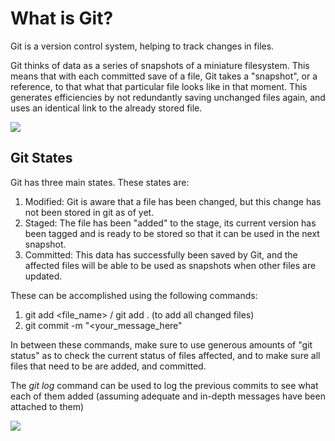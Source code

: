 # What is Git?


Git is a version control system, helping to track changes in files.
    
Git thinks of data as a series of snapshots of a miniature filesystem. This means that
with each committed save of a file, Git takes a "snapshot", or a reference, to that 
what that particular file looks like in that moment.
This generates efficiencies by not redundantly saving unchanged files again, and uses
an identical link to the already stored file. 

![](C:\Users\Andre\Pictures\Git_snapshot.png)

## Git States

Git has three main states. These states are:

1. Modified: Git is aware that a file has been changed, but this change has not been stored in git as of yet.
2. Staged: The file has been "added" to the stage, its current version has been tagged and is ready to be stored so that it can be used in the next snapshot.
3. Committed: This data has successfully been saved by Git, and the affected files will be able to be used as snapshots when other files are updated.

These can be accomplished using the following commands:

1. git add <file_name> / git add . (to add all changed files)
2. git commit -m "<your_message_here"

In between these commands, make sure to use generous amounts of "git status" as to check the current status of files affected, and to make sure all files that need to be are added, and committed.

The *git log* command can be used to log the previous commits to see what each of them added (assuming adequate and in-depth messages have been attached to them)

![](C:\Users\Andre\Pictures\git_staging.png)